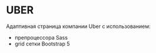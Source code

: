 # UBER
Адаптивная страница компании Uber с использованием:
- препроцессора Sass
- grid сетки Bootstrap 5
